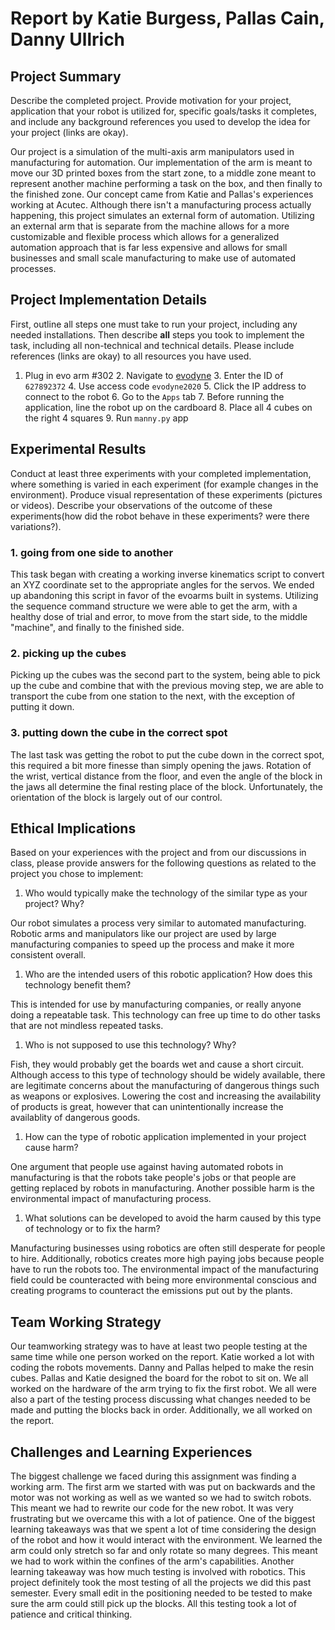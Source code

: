 # Report by Katie Burgess, Pallas Cain, Danny Ullrich

## Project Summary

Describe the completed project. Provide motivation for your project, application
that your robot is utilized for, specific goals/tasks it completes, and include
any background references you used to develop the idea for your project
(links are okay).

Our project is a simulation of the multi-axis arm manipulators used in
manufacturing for automation. Our implementation of the arm is meant to move
our 3D printed boxes from the start zone, to a middle zone meant to represent
another machine performing a task on the box, and then finally to the finished
zone. Our concept came from Katie and Pallas's experiences working at Acutec.
Although there isn't a manufacturing process actually happening, this project
simulates an external form of automation. Utilizing an external arm that is
separate from the machine allows for a more customizable and flexible process
which allows for a generalized automation approach that is far less expensive
and allows for small businesses and small scale manufacturing to make use of
automated processes.

## Project Implementation Details

First, outline all steps one must take to run your project, including any needed
installations. Then describe **all** steps you took to implement the task,
including all non-technical and technical details. Please include references
(links are okay) to all resources you have used.

1. Plug in evo arm #302 2. Navigate to [evodyne](https://evoarm.evodyne.co/) 3.
Enter the ID of `627892372` 4. Use access code `evodyne2020` 5. Click the IP
address to connect to the robot 6. Go to the `Apps` tab 7. Before running the
application, line the robot up on the cardboard 8. Place all 4 cubes on the
right 4 squares 9. Run `manny.py` app

## Experimental Results

Conduct at least three experiments with your completed implementation, where
something is varied in each experiment (for example changes in the
environment). Produce visual representation of these experiments (pictures or
videos). Describe your observations of the outcome of these experiments(how did
the robot behave in these experiments? were there variations?).

### 1. going from one side to another

This task began with creating a working inverse kinematics script to convert an
XYZ coordinate set to the appropriate angles for the servos. We ended up
abandoning this script in favor of the evoarms built in systems. Utilizing the
sequence command structure we were able to get the arm, with a healthy dose of
trial and error, to move from the start side, to the middle "machine", and
finally to the finished side.

### 2. picking up the cubes

Picking up the cubes was the second part to the system, being able to pick up
the cube and combine that with the previous moving step, we are able to
transport the cube from one station to the next, with the exception of putting
it down.

### 3. putting down the cube in the correct spot

The last task was getting the robot to put the cube down in the correct spot,
this required a bit more finesse than simply opening the jaws. Rotation of the
wrist, vertical distance from the floor, and even the angle of the block in the
jaws all determine the final resting place of the block. Unfortunately, the
orientation of the block is largely out of our control.

## Ethical Implications

Based on your experiences with the project and from our discussions in class,
please provide answers for the following questions as related to the project
you chose to implement:

1. Who would typically make the technology of the similar type as your project?
Why?

Our robot simulates a process very similar to automated manufacturing. Robotic
arms and manipulators like our project are used by large manufacturing
companies to speed up the process and make it more consistent overall.

1. Who are the intended users of this robotic application? How does this
technology benefit them?

This is intended for use by manufacturing companies, or really anyone doing a
repeatable task. This technology can free up time to do other tasks that are
not mindless repeated tasks.

1. Who is not supposed to use this technology? Why?

Fish, they would probably get the boards wet and cause a short circuit. Although
access to this type of technology should be widely available, there are
legitimate concerns about the manufacturing of dangerous things such as weapons
or explosives. Lowering the cost and increasing the availability of products is
great, however that can unintentionally increase the availablity of dangerous
goods.

1. How can the type of robotic application implemented in your project cause
harm?

One argument that people use against having automated robots in manufacturing is
that the robots take people's jobs or that people are getting replaced by
robots in manufacturing. Another possible harm is the environmental impact of
manufacturing process.

1. What solutions can be developed to avoid the harm caused by this type of
technology or to fix the harm?

Manufacturing businesses using robotics are often still desperate for people to
hire. Additionally, robotics creates more high paying jobs because people have
to run the robots too. The environmental impact of the manufacturing field
could be counteracted with being more environmental conscious and creating
programs to counteract the emissions put out by the plants.

## Team Working Strategy

Our teamworking strategy was to have at least two people testing at the same
time while one person worked on the report. Katie worked a lot with coding the
robots movements. Danny and Pallas helped to make the resin cubes. Pallas and
Katie designed the board for the robot to sit on. We all worked on the hardware
of the arm trying to fix the first robot. We all were also a part of the
testing process discussing what changes needed to be made and putting the
blocks back in order. Additionally, we all worked on the report.

## Challenges and Learning Experiences

The biggest challenge we faced during this assignment was finding a working arm.
The first arm we started with was put on backwards and the motor was not
working as well as we wanted so we had to switch robots. This meant we had to
rewrite our code for the new robot. It was very frustrating but we overcame
this with a lot of patience. One of the biggest learning takeaways was that we
spent a lot of time considering the design of the robot and how it would
interact with the environment. We learned the arm could only stretch so far and
only rotate so many degrees. This meant we had to work within the confines of
the arm's capabilities. Another learning takeaway was how much testing is
involved with robotics. This project definitely took the most testing of all
the projects we did this past semester. Every small edit in the positioning
needed to be tested to make sure the arm could still pick up the blocks. All
this testing took a lot of patience and critical thinking.
